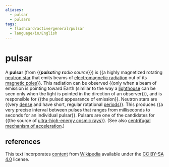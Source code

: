 ```yaml
---
aliases:
  - pulsar
  - pulsars
tags:
  - flashcard/active/general/pulsar
  - language/in/English
---
```


# pulsar

A __pulsar__ (from {{_<b>pulsa</b>ting <b>r</b>adio source_}}) is {{a highly magnetized rotating [neutron star](neutron%20star.md) that emits beams of [electromagnetic radiation](electromagnetic%20radiation.md) out of its [magnetic poles](poles%20of%20astronomical%20bodies.md#magnetic%20poles)}}. This radiation can be observed {{only when a beam of emission is pointing toward Earth (similar to the way a [lighthouse](lighthouse.md) can be seen only when the light is pointed in the direction of an observer)}}, and is responsible for {{the pulsed appearance of emission}}. Neutron stars are {{very [dense](density.md) and have short, regular rotational [periods](frequency.md)}}. This produces {{a very precise interval between pulses that ranges from milliseconds to seconds for an individual pulsar}}. Pulsars are one of the candidates for {{the source of [ultra-high-energy cosmic rays](ultra-high-energy%20cosmic%20ray.md)}}. (See also [centrifugal mechanism of acceleration](centrifugal%20acceleration%20(astrophysics).md).) <!--SR:!2024-08-23,15,290!2024-09-24,35,270!2024-09-08,22,270!2024-10-03,44,290!2024-08-23,15,290!2024-08-21,13,290!2024-09-27,40,290-->

## references

This text incorporates [content](https://en.wikipedia.org/wiki/pulsar) from [Wikipedia](Wikipedia.md) available under the [CC BY-SA 4.0](https://creativecommons.org/licenses/by-sa/4.0/) license.
